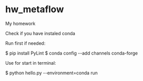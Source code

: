 # hw_metaflow
My homework

Check if you have instaled conda

Run first if needed:

$ pip install PyLint
$ conda config --add channels conda-forge


Use for start in terminal:

$ python hello.py --environment=conda run

